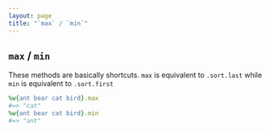 ```yaml
---
layout: page
title: "`max` / `min`"
---
```


## `max` / `min`

These methods are basically shortcuts. `max` is equivalent to `.sort.last` while `min` is equivalent to `.sort.first`

```ruby
%w{ant bear cat bird}.max
#=> "cat" 
%w{ant bear cat bird}.min
#=> "ant" 
```